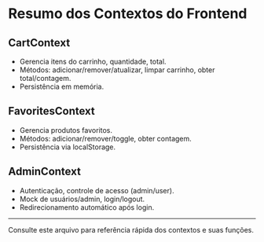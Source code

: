 # Resumo dos Contextos do Frontend

## CartContext
- Gerencia itens do carrinho, quantidade, total.
- Métodos: adicionar/remover/atualizar, limpar carrinho, obter total/contagem.
- Persistência em memória.

## FavoritesContext
- Gerencia produtos favoritos.
- Métodos: adicionar/remover/toggle, obter contagem.
- Persistência via localStorage.

## AdminContext
- Autenticação, controle de acesso (admin/user).
- Mock de usuários/admin, login/logout.
- Redirecionamento automático após login.

---
Consulte este arquivo para referência rápida dos contextos e suas funções.
